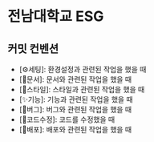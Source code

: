 # 전남대학교 ESG

## 커밋 컨벤션

- [⚙세팅]: 환경설정과 관련된 작업을 했을 때
- [📜문서]: 문서와 관련된 작업을 했을 때
- [🎨스타일]: 스타일과 관련된 작업을 했을 때
- [✨기능]: 기능과 관련된 작업을 했을 때
- [🐞버그]: 버그와 관련된 작업을 했을 때
- [🔧코드수정]: 코드를 수정했을 때
- [🎉배포]: 배포와 관련된 작업을 했을 때
